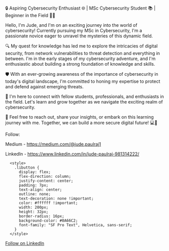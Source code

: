 🔒 Aspiring Cybersecurity Enthusiast 🌐 | MSc Cybersecurity Student 📚 | Beginner in the Field 👨‍💻

Hello, I'm Jude, and I'm on an exciting journey into the world of cybersecurity! Currently pursuing my MSc in Cybersecurity, I'm a passionate novice eager to unravel the mysteries of this dynamic field.

🔍 My quest for knowledge has led me to explore the intricacies of digital security, from network vulnerabilities to threat detection and everything in between. I'm in the early stages of my cybersecurity adventure, and I'm enthusiastic about building a strong foundation of knowledge and skills.

🛡️ With an ever-growing awareness of the importance of cybersecurity in today's digital landscape, I'm committed to honing my expertise to protect and defend against emerging threats.

🚀 I'm here to connect with fellow students, professionals, and enthusiasts in the field. Let's learn and grow together as we navigate the exciting realm of cybersecurity.

🔗 Feel free to reach out, share your insights, or embark on this learning journey with me. Together, we can build a more secure digital future! 💻🔐

Follow:

Medium - https://medium.com/@jude.paulraj1

LinkedIn - https://www.linkedin.com/in/jude-paulraj-981314222/

      <style>
        .libutton {
          display: flex;
          flex-direction: column;
          justify-content: center;
          padding: 7px;
          text-align: center;
          outline: none;
          text-decoration: none !important;
          color: #ffffff !important;
          width: 200px;
          height: 32px;
          border-radius: 16px;
          background-color: #0A66C2;
          font-family: "SF Pro Text", Helvetica, sans-serif;
        }
      </style>
<a class="libutton" href="https://www.linkedin.com/comm/mynetwork/discovery-see-all?usecase=PEOPLE_FOLLOWS&followMember=jude-paulraj-981314222" target="_blank">Follow on LinkedIn</a>

<!---
CyberMystic-Jude/CyberMystic-Jude is a ✨ special ✨ repository because its `README.md` (this file) appears on your GitHub profile.
You can click the Preview link to take a look at your changes.
--->
